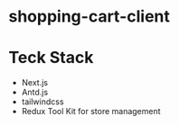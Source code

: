 # shopping-cart-client

# Teck Stack
- Next.js
- Antd.js
- tailwindcss
- Redux Tool Kit for store management
